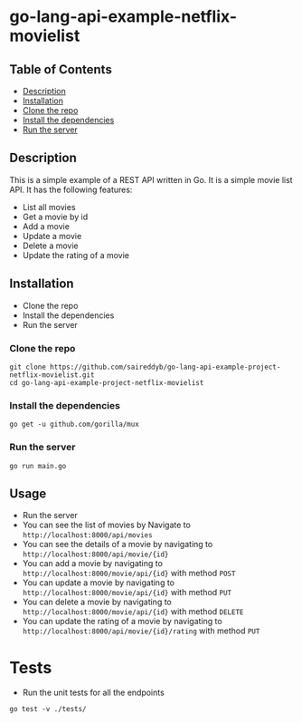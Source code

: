 # go-lang-api-example-netflix-movielist

## Table of Contents
- [Description](#description)
- [Installation](#installation)
- [Clone the repo](#clone-the-repo)
- [Install the dependencies](#install-the-dependencies)
- [Run the server](#run-the-server)
## Description
This is a simple example of a REST API written in Go. It is a simple movie list API. It has the following features:
- List all movies
- Get a movie by id
- Add a movie
- Update a movie
- Delete a movie
- Update the rating of a movie


## Installation
- Clone the repo
- Install the dependencies
- Run the server

### Clone the repo
```shell
git clone https://github.com/saireddyb/go-lang-api-example-project-netflix-movielist.git
cd go-lang-api-example-project-netflix-movielist

```
### Install the dependencies
```shell
go get -u github.com/gorilla/mux

```

### Run the server
```shell
go run main.go

```

## Usage
- Run the server
- You can see the list of movies by Navigate to `http://localhost:8000/api/movies`
- You can see the details of a movie by navigating to `http://localhost:8000/api/movie/{id}`
- You can add a movie by navigating to `http://localhost:8000/movie/api/{id}` with method `POST`
- You can update a movie by navigating to `http://localhost:8000/movie/api/{id}` with method `PUT`
- You can delete a movie by navigating to `http://localhost:8000/movie/api/{id}` with method `DELETE`
- You can update the rating of a movie by navigating to `http://localhost:8000/api/movie/{id}/rating` with method `PUT`

# Tests 
- Run the unit tests for all the endpoints
```shell
go test -v ./tests/
```